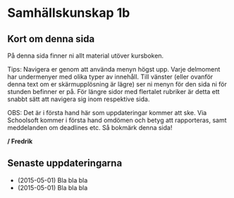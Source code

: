# Samhällskunskap 1b

## Kort om denna sida

På denna sida finner ni allt material utöver kursboken.

Tips: Navigera er genom att använda menyn högst upp. Varje delmoment har undermenyer med olika typer av innehåll. Till vänster (eller ovanför denna text om er skärmupplösning är lägre) ser ni menyn för den sida ni för stunden befinner er på. För längre sidor med flertalet rubriker är detta ett snabbt sätt att navigera sig inom respektive sida. 

OBS: Det är i första hand här som uppdateringar kommer att ske. Via Schoolsoft kommer i första hand omdömen och betyg att rapporteras, samt meddelanden om deadlines etc. Så bokmärk denna sida!

**/ Fredrik**

## Senaste uppdateringarna

* (2015-05-01) Bla bla bla
* (2015-05-01) Bla bla bla